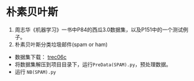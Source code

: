 # 朴素贝叶斯
1. 周志华《机器学习》一书中P84的西瓜3.0数据集，以及P151中的一个测试例子。
2. 朴素贝叶斯分类垃圾邮件(spam or ham)
  * 数据集下载： [trec06c](https://plg.uwaterloo.ca/cgi-bin/cgiwrap/gvcormac/foo06)
  * 将数据集解压到项目目录下，运行`PreData(SPAM).py`，预处理数据。
  * 运行 `NB(SPAM).py`
  
